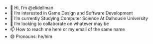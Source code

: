 - 👋 Hi, I’m @elidellman
- 👀 I’m interested in Game Design and Software Development
- 🌱 I’m currently Studying Computer Science At Dalhousie University
- 💞️ I’m looking to collaborate on whatever may be 
- 📫 How to reach me here or my email of the same name
- 😄 Pronouns: he/him

<!---
elidellman/elidellman is a ✨ special ✨ repository because its `README.md` (this file) appears on your GitHub profile.
You can click the Preview link to take a look at your changes.
--->
